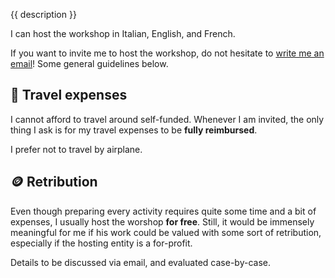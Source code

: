 {{ description }}

I can host the workshop in Italian, English, and French.

If you want to invite me to host the workshop, do not hesitate to [write me an email](mailto:surfingtommi.space)! Some general guidelines below.

## 🚅 Travel expenses

I cannot afford to travel around self-funded. Whenever I am invited, the only thing I ask is for my travel expenses to be **fully reimbursed**.

I prefer not to travel by airplane.

## 🪙 Retribution

Even though preparing every activity requires quite some time and a bit of expenses, I usually host the worshop **for free**. Still, it would be immensely meaningful for me if his work could be valued with some sort of retribution, especially if the hosting entity is a for-profit.

Details to be discussed via email, and evaluated case-by-case.
